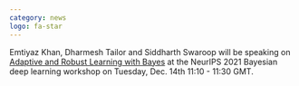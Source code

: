 ```yaml
---
category: news
logo: fa-star
---
```


Emtiyaz Khan, Dharmesh Tailor and Siddharth Swaroop will be speaking on [Adaptive and Robust Learning with Bayes](http://bayesiandeeplearning.org) at the NeurIPS 2021 Bayesian deep learning workshop on Tuesday, Dec. 14th 11:10 - 11:30 GMT.
